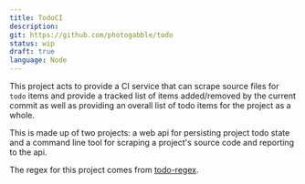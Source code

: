 ```yaml
---
title: TodoCI
description: 
git: https://github.com/photogabble/todo
status: wip
draft: true
language: Node
---
```


This project acts to provide a CI service that can scrape source files for `todo` items and provide a tracked list of items added/removed by the current commit as well as providing an overall list of todo items for the project as a whole.

This is made up of two projects: a web api for persisting project todo state and a command line tool for scraping a project's source code and reporting to the api.

The regex for this project comes from [todo-regex](https://github.com/regexhq/todo-regex).
